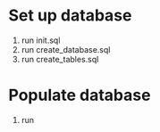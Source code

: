 # Set up database

1. run init.sql
2. run create_database.sql
3. run create_tables.sql

# Populate database

1. run 
